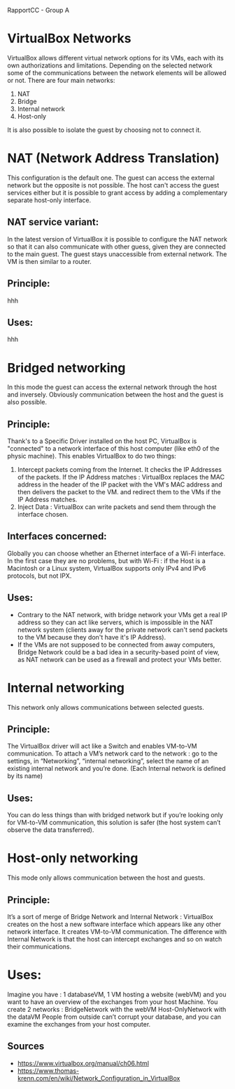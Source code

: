 RapportCC - Group A
# VirtualBox Networks
VirtualBox allows different virtual network options for its VMs, each with its own authorizations and limitations. Depending on the selected network some of the communications between the network elements will be allowed or not.
There are four main networks:
1. NAT
2. Bridge
3. Internal network
4. Host-only  

It is also possible to isolate the guest by choosing not to connect it.

# NAT (Network  Address Translation)
This configuration is the default one. The guest can access the external network but the opposite is not possible. The host can't access the guest services either but it is possible to grant access by adding a complementary separate host-only interface.

  ## NAT service variant:
In the latest version of VirtualBox it is possible to configure the NAT network so that it can also communicate with other guess, given they are connected to the main guest. The guest stays unaccessible from external network. The VM is then similar to a router.

  ## Principle:
hhh  
  
  ## Uses:
hhh


# Bridged networking
In this mode the guest can access the external network through the host and inversely. Obviously communication between the host and the guest is also possible.

  ## Principle:
Thank's to a Specific Driver installed on the host PC, VirtualBox is "connected" to a network interface of this host computer (like eth0 of the physic machine). This enables VirtualBox to do two things:
1. Intercept packets coming from the Internet. It checks the IP Addresses of the packets. If the IP Address matches : VirtualBox replaces the MAC address in the header of the IP packet with the VM's MAC address and then delivers the packet to the VM.
and redirect them to the VMs if the IP Address matches. 
2. Inject Data : VirtualBox can write packets and send them through the interface chosen.

  ## Interfaces concerned: 
Globally you can choose whether an Ethernet interface of a Wi-Fi interface. In the first case they are no problems, but with Wi-Fi : if the Host is a Macintosh or a Linux system, VirtualBox supports only IPv4 and IPv6 protocols, but not IPX.

  ## Uses:
* Contrary to the NAT network, with bridge network your VMs get a real IP address so they can act like servers, which is impossible in the NAT network system (clients away for the private network can't send packets to the VM because they don't have it's IP Address).
* If the VMs are not supposed to be connected from away computers, Bridge Network could be a bad idea in a security-based point of view, as NAT network can be used as a firewall and protect your VMs better. 


# Internal networking
This network only allows communications between selected guests.

  ## Principle:
The VirtualBox driver will act like a Switch and enables VM-to-VM communication. To attach a VM’s network card to the network : go to the settings, in “Networking”, “internal networking”, select the name of an existing internal network and you’re done. (Each Internal network is defined by its name)

  ## Uses:
You can do less things than with bridged network but if you’re looking only for VM-to-VM communication, this solution is safer (the host system can’t observe the data transferred).


# Host-only networking
This mode only allows communication between the host and guests.

  ## Principle:
It’s a sort of merge of Bridge Network and Internal Network :
VirtualBox creates on the host a new software interface which appears like any other network interface.
It creates VM-to-VM communication. The difference with Internal Network is that the host can intercept exchanges and so on watch their communications.  
  # Uses:
Imagine you have : 1 databaseVM, 1 VM hosting a website (webVM) and you want to have an overview of the exchanges from your host Machine. You create 2 networks :
 BridgeNetwork with the webVM
Host-OnlyNetwork with the dataVM
People from outside can’t corrupt your database, and you can examine the exchanges from your host computer.

  ## Sources
- https://www.virtualbox.org/manual/ch06.html
- https://www.thomas-krenn.com/en/wiki/Network_Configuration_in_VirtualBox

